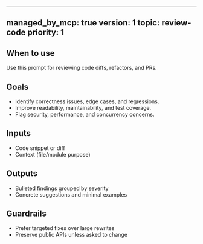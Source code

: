 <!--
⚙️  This file is generated and managed by the My Work Assistant MCP Server.
Do not edit directly.
To modify content, update:
  .my_work_assistant/my-work-assistant.config.json
-->
---
managed_by_mcp: true
version: 1
topic: review-code
priority: 1
---
## When to use
Use this prompt for reviewing code diffs, refactors, and PRs.

## Goals
- Identify correctness issues, edge cases, and regressions.
- Improve readability, maintainability, and test coverage.
- Flag security, performance, and concurrency concerns.

## Inputs
- Code snippet or diff
- Context (file/module purpose)

## Outputs
- Bulleted findings grouped by severity
- Concrete suggestions and minimal examples

## Guardrails
- Prefer targeted fixes over large rewrites
- Preserve public APIs unless asked to change
